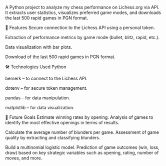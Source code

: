 A Python project to analyze my chess performance on Lichess.org via API.
It extracts user statistics, visualizes preferred game modes, and downloads the last 500 rapid games in PGN format.

🚀 Features
Secure connection to the Lichess API using a personal token.

Extraction of performance metrics by game mode (bullet, blitz, rapid, etc.).

Data visualization with bar plots.

Download of the last 500 rapid games in PGN format.

🛠️ Technologies Used
Python

berserk – to connect to the Lichess API.

dotenv – for secure token management.

pandas – for data manipulation.

matplotlib – for data visualization.

🔮 Future Goals
Estimate winning rates by opening.
Analysis of games to identify the most effective openings in terms of results.

Calculate the average number of blunders per game.
Assessment of game quality by extracting and classifying blunders.

Build a multinomial logistic model.
Prediction of game outcomes (win, loss, draw) based on key strategic variables such as opening, rating, number of moves, and more.

